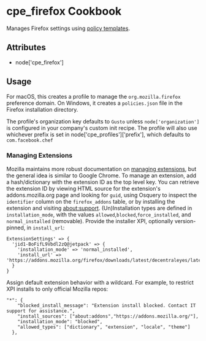 cpe_firefox Cookbook
========================
Manages Firefox settings using [policy templates](https://github.com/mozilla/policy-templates/).


Attributes
----------
* node['cpe_firefox']

Usage
-----
For macOS, this creates a profile to manage the `org.mozilla.firefox` preference domain. On Windows, it creates a `policies.json` file in the Firefox installation directory.

The profile's organization key defaults to `Gusto` unless `node['organization']` is
configured in your company's custom init recipe. The profile will also use
whichever prefix is set in node['cpe_profiles']['prefix'], which defaults to `com.facebook.chef`

### Managing Extensions

Mozilla maintains more robust documentation on [managing extensions](https://github.com/mozilla/policy-templates/blob/master/README.md#extensions), but the general idea is similar to Google Chrome. To manage an extension, add a hash/dictionary with the extension ID as the top level key. You can retrieve the extension ID by viewing HTML source for the extension's addons.mozilla.org page and looking for `guid`, using Osquery to inspect the `identifier` column on the `firefox_addons` table, or by installing the extension and visiting <about:support>. (Un)Installation types are defined in `installation_mode`, with the values `allowed`,`blocked`,`force_installed`, and `normal_installed` (removable). Provide the installer XPI, optionally version-pinned, in `install_url`:

```
ExtensionSettings' => {
  'jid1-BoFifL9Vbdl2zQ@jetpack' => {
    'installation_mode' => 'normal_installed',
    'install_url' => 'https://addons.mozilla.org/firefox/downloads/latest/decentraleyes/latest.xpi'
  }
}
```

Assign default extension behavior with a wildcard. For example, to restrict XPI installs to only official Mozilla repos:

```
"*": {
    "blocked_install_message": "Extension install blocked. Contact IT support for assistance.",
    "install_sources": ["about:addons","https://addons.mozilla.org/"],
    "installation_mode": "blocked",
    "allowed_types": ["dictionary", "extension", "locale", "theme"]
  },
```
